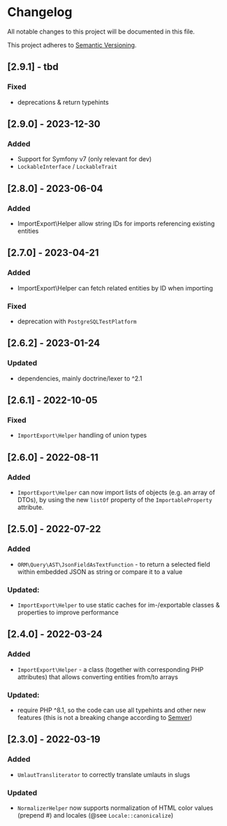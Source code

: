 # Changelog
All notable changes to this project will be documented in this file.

This project adheres to [Semantic Versioning](https://semver.org/spec/v2.0.0.html).

## [2.9.1] - tbd
### Fixed
- deprecations & return typehints

## [2.9.0] - 2023-12-30
### Added
- Support for Symfony v7 (only relevant for dev)
- `LockableInterface` / `LockableTrait`

## [2.8.0] - 2023-06-04
### Added
- ImportExport\Helper allow string IDs for imports referencing existing entities

## [2.7.0] - 2023-04-21
### Added
- ImportExport\Helper can fetch related entities by ID when importing

### Fixed
- deprecation with `PostgreSQLTestPlatform`

## [2.6.2] - 2023-01-24
### Updated
- dependencies, mainly doctrine/lexer to ^2.1

## [2.6.1] - 2022-10-05
### Fixed
- `ImportExport\Helper` handling of union types

## [2.6.0] - 2022-08-11
### Added
- `ImportExport\Helper` can now import lists of objects (e.g. an array of DTOs), by
  using the new `listOf` property of the `ImportableProperty` attribute.

## [2.5.0] - 2022-07-22
### Added
- `ORM\Query\AST\JsonFieldAsTextFunction` - to return a selected field within embedded JSON
  as string or compare it to a value
### Updated:
- `ImportExport\Helper` to use static caches for im-/exportable classes & properties to
  improve performance

## [2.4.0] - 2022-03-24
### Added
- `ImportExport\Helper` - a class (together with corresponding PHP attributes) that allows
  converting entities from/to arrays
### Updated:
- require PHP ^8.1, so the code can use all typehints and other new features
  (this is not a breaking change according to
  [Semver](https://github.com/semver/semver/blob/df7bd79bda7d7fe6da20d0724fe0111678cbaa8f/semver.md#what-should-i-do-if-i-update-my-own-dependencies-without-changing-the-public-api))

## [2.3.0] - 2022-03-19
### Added
- `UmlautTransliterator` to correctly translate umlauts in slugs
### Updated
- `NormalizerHelper` now supports normalization of HTML color values (prepend #)
  and locales (@see `Locale::canonicalize`)
